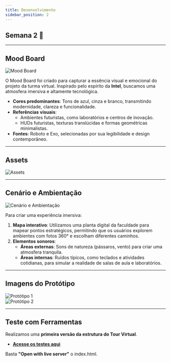 ```yaml
---
title: Desenvolvimento
sidebar_position: 2
---
```


## **Semana 2 🚀**

---

## **Mood Board**

![Mood Board](https://github.com/user-attachments/assets/beb5f75a-58b3-40b0-b742-b9213129df9b)

O Mood Board foi criado para capturar a essência visual e emocional do projeto da turma virtual. Inspirado pelo espírito da **Intel**, buscamos uma atmosfera imersiva e altamente tecnológica.  
- **Cores predominantes**: Tons de azul, cinza e branco, transmitindo modernidade, clareza e funcionalidade.  
- **Referências visuais**:  
  - Ambientes futuristas, como laboratórios e centros de inovação.  
  - HUDs futuristas, texturas translúcidas e formas geométricas minimalistas.  
- **Fontes**: Roboto e Exo, selecionadas por sua legibilidade e design contemporâneo.  

---

## **Assets**

![Assets](https://github.com/user-attachments/assets/9f18b3bc-3ec2-45b9-ad16-3f30fe4735c5)

---

## **Cenário e Ambientação**

![Cenário e Ambientação](https://github.com/user-attachments/assets/ef000920-a3a4-461c-bbd3-cb0df1b1560b)

Para criar uma experiência imersiva:  
1. **Mapa interativo**: Utilizamos uma planta digital da faculdade para mapear pontos estratégicos, permitindo que os usuários explorem ambientes com fotos 360° e escolham diferentes caminhos.  
2. **Elementos sonoros**:  
   - **Áreas externas**: Sons de natureza (pássaros, vento) para criar uma atmosfera tranquila.  
   - **Áreas internas**: Ruídos típicos, como teclados e atividades cotidianas, para simular a realidade de salas de aula e laboratórios.  

---

## **Imagens do Protótipo**

![Protótipo 1](https://github.com/user-attachments/assets/abbfd65a-e8ae-4e49-9b24-474b45767776)  
![Protótipo 2](https://github.com/user-attachments/assets/97f17f33-1e4b-4e50-9462-49d499d14146)

---

## **Teste com Ferramentas**

Realizamos uma **primeira versão da estrutura do Tour Virtual**.  

- **[Acesse os testes aqui](https://github.com/Gabi-Barretto/OP03/tree/main/src/test)**

Basta **"Open with live server"** o index.html.